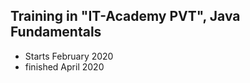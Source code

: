 ## Training in **"IT-Academy PVT"**, Java Fundamentals
* Starts February 2020
* finished April 2020
